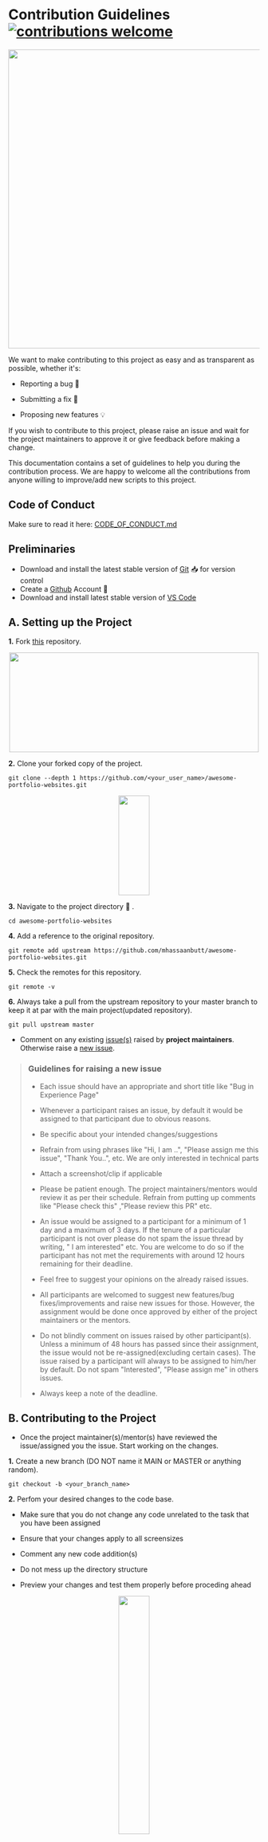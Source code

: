 # Contribution Guidelines [![contributions welcome](https://img.shields.io/badge/contributions-welcome-brightgreen.svg?style=flat)](https://github.com/mhassaanbutt/awesome-portfolio-websites/issues)

<p align="center"><img src="./readme_assets/Contribute.png" width=600></p>

We want to make contributing to this project as easy and as transparent as possible, whether it's:<br>

- Reporting a bug :bug:

- Submitting a fix :mag_right:

- Proposing new features :bulb:

If you wish to contribute to this project, please raise an issue and wait for the project maintainers to approve it or give feedback before making a change.

This documentation contains a set of guidelines to help you during the contribution process. We are happy to welcome all the contributions from anyone willing to improve/add new scripts to this project.

## Code of Conduct

Make sure to read it here: [CODE_OF_CONDUCT.md](CODE_OF_CONDUCT.md)

## Preliminaries

- Download and install the latest stable version of [Git](https://git-scm.com/downloads) 📥 for version control
- Create a [Github](https://github.com/join) Account 📇
- Download and install latest stable version of [VS Code](https://code.visualstudio.com/download)

## A. Setting up the Project

**1.**  Fork [this](https://github.com/mhassaanbutt/awesome-portfolio-websites) repository.

<p align="center"><img src="readme_assets\Fork_Repo.gif" width="500" height="200" /></p>

**2.**  Clone your forked copy of the project.

```
git clone --depth 1 https://github.com/<your_user_name>/awesome-portfolio-websites.git
```

<p align="center"><img width=35% src="readme_assets\clone_repo.gif" width="500" height="200" /></p>

**3.** Navigate to the project directory :file_folder: .

```
cd awesome-portfolio-websites
```

**4.** Add a reference to the original repository.

```
git remote add upstream https://github.com/mhassaanbutt/awesome-portfolio-websites.git 
```

**5.** Check the remotes for this repository.

```
git remote -v
```

**6.** Always take a pull from the upstream repository to your master branch to keep it at par with the main project(updated repository).

```
git pull upstream master
```

- Comment on any existing [issue(s)](https://github.com/mhassaanbutt/awesome-portfolio-websites/issues) raised by **project maintainers**. Otherwise raise a [new issue](https://github.com/mhassaanbutt/awesome-portfolio-websites/issues/new).

> ### Guidelines for raising a new issue
>
> - Each issue should have an appropriate and short title like "Bug in Experience Page"
>
> - Whenever a participant raises an issue, by default it would be assigned to that participant due to obvious reasons.
>
> - Be specific about your intended changes/suggestions
>
> - Refrain from using phrases like "Hi, I am ..", "Please assign me this issue", "Thank You..", etc. We are only interested in technical parts
>
> - Attach a screenshot/clip if applicable
>
> - Please be patient enough. The project maintainers/mentors would review it as per their schedule. Refrain from putting up comments like "Please check this" ,"Please review this PR" etc.
>
>- An issue would be assigned to a participant for a minimum of 1 day and a maximum of 3 days. If the tenure of a particular participant is not over please do not spam the issue thread by writing, " I am interested" etc. You are welcome to do so if the participant has not met the requirements with around 12 hours remaining for their deadline.
>
> - Feel free to suggest your opinions on the already raised issues.
>
> - All participants are welcomed to suggest new features/bug fixes/improvements and raise new issues for those. However, the assignment would be done once approved by either of the project maintainers or the mentors.
>
> - Do not blindly comment on issues raised by other participant(s). Unless a minimum of 48 hours has passed since their assignment, the issue would not be re-assigned(excluding certain cases). The issue raised by a participant will always to be assigned to him/her by default. Do not spam "Interested", "Please assign me" in others issues.
>
> - Always keep a note of the deadline.

## B. Contributing to the Project

- Once the project maintainer(s)/mentor(s) have reviewed the issue/assigned you the issue. Start working on the changes.

**1.** Create a new branch (DO NOT name it MAIN or MASTER or anything random).

```
git checkout -b <your_branch_name>
```

**2.** Perfom your desired changes to the code base.

- Make sure that you do not change any code unrelated to the task that you have been assigned

- Ensure that your changes apply to all screensizes

- Comment any new code addition(s)

- Do not mess up the directory structure

- Preview your changes and test them properly before proceding ahead

<p align="center"><img width=35% src="https://media2.giphy.com/media/L1R1tvI9svkIWwpVYr/giphy.gif?cid=ecf05e47pzi2rpig0vc8pjusra8hiai1b91zgiywvbubu9vu&rid=giphy.gif"></p>

- Make a small clip or take screenshots before and after making changes.

**3.** Track your changes:heavy_check_mark:

```
git add . 
```

**4.** Commit your changes .

```
git commit -m "Relevant message"  (usually title of the pull request)
```

- **Make sure to condense your changes into a single commit**.

**5.** Push the committed changes in your feature branch to your remote repo.

```
git push -u origin <your_branch_name>
```

**6.** To create a pull request, click on `compare and pull requests`. Please ensure you compare your feature branch to the desired branch of the repo you are suppose to make a PR to.

<img src="./readme_assets/ComparePR.png" width=600>

**7.** Then add an appropriate title and description to your pull request that explains your changes and efforts done.

**8.** Click on `Create Pull Request`.

<img src="./readme_assets/CreatePR.png" width=600>

> ### Guidelines for raising a pull request
>
> - Each pull request should have an appropriate and short title like "Fixed Bug in Experience Page"
>
> - In case of multiple commits, please perform a rebase and make a squash commit before giving the pull request.
>
> - Pull Requests without a description would often not be reviewed. Make sure you describe your intended changes in the description section of the pull request. (Use bullet points and phrases)
>
> - Make sure to refer the respective issue in the respective PR using phrases like `Resolves #issue_number` or `Closes #issue_number`.  Here's an example to raise a PR:
>
```
 Fixes #640

# Work Done:

- Fixed Responsiveness bug in the MOOC Section of the Education Page
- Made the Favicon more optimized
- ...
- ...
- ...

# Relevant Screenshots/Gifs
```

> - Refrain from using phrases like "Hi, I am ..", "Please merge me this PR", "Thank You..", etc. We are only interested in technical parts.
>
> - Attach a screenshot/clip of the change(s).
>
> - Please be patient enough. The project maintainers/mentors would review it as per their schedule. Please do not start putting comments like "Please check this" etc.
>
> - Not every PR would be merged directly. In majority of the scenarios, we would be offering some additional suggestions which are to be incorporated in the same PR with a squash commit.
>
> - Look out for possible merge conflicts. Please add comments required, this makes your code readable.
>
>- Make sensible variable names. For example, card1 is quite ambiguous but education_card implies what that variable is declared for.
>
> - Although we support feedback from everyone in all phases of development, it is highly advised not to put any negative comments in other participant's pull requests.
>
> - Always keep a note of the deadline.

**9.** Voila :exclamation: You have made a PR to the awesome-developer-portfolio project :boom: . Sit back patiently and relax while the project maintainers review your PR. Please understand at times the time can vary from a few hours to a few days.

<p align="center"><img src="https://media.giphy.com/media/5mCQOcUfywmyI/giphy.gif" width=35%></p>
